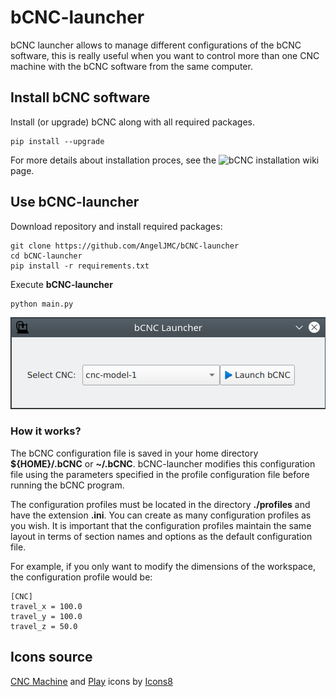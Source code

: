 # bCNC-launcher

bCNC launcher allows to manage different configurations of the bCNC software, this is really useful when you want to control more than one CNC machine with the bCNC software from the same computer.

## Install bCNC software

Install (or upgrade) bCNC along with all required packages.

    pip install --upgrade 
    
For more details about installation proces, see the ![bCNC installation](https://github.com/vlachoudis/bCNC/wiki/Installation) wiki page.

## Use bCNC-launcher

Download repository and install required packages:

    git clone https://github.com/AngelJMC/bCNC-launcher
    cd bCNC-launcher
    pip install -r requirements.txt

Execute **bCNC-launcher**

    python main.py

![Application](/doc/app-main.png)



### How it works?

The bCNC configuration file is saved in your home directory **${HOME}/.bCNC**  or **~/.bCNC**. bCNC-launcher modifies this configuration file using the parameters specified in the profile configuration file before running the bCNC program. 

The configuration profiles must be located in the directory **./profiles** and have the extension **.ini**. You can create as many configuration profiles as you wish. It is important that the configuration profiles maintain the same layout in terms of section names and options as the default configuration file. 

For example, if you only want to modify the dimensions of the workspace, the configuration profile would be:

    [CNC]
    travel_x = 100.0
    travel_y = 100.0
    travel_z = 50.0




## Icons source
    
[CNC Machine](https://icons8.com/icon/1545/cnc-machine) and [Play](https://icons8.com/icon/GwYlS5m5Goz6/play) icons by [Icons8](https://icons8.com)



